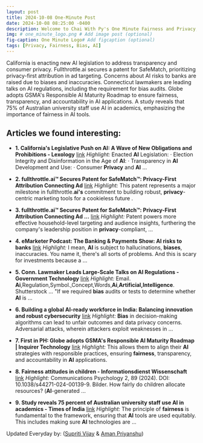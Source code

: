 ```yaml
---
layout: post
title: 2024-10-08 One-Minute Post
date: 2024-10-08 08:25:00 -0400
description: Welcome to Chai With Py's One Minute Fairness and Privacy, which aims to provide you the current happenings in the world of Fairness, Privacy, and AI.
img: # one_minute_logo.png # Add image post (optional)
fig-caption: One Minute Logo# Add figcaption (optional)
tags: [Privacy, Fairness, Bias, AI]
---
```


California is enacting new AI legislation to address transparency and consumer privacy. Fullthrottle.ai secures a patent for SafeMatch, prioritizing privacy-first attribution in ad targeting. Concerns about AI risks to banks are raised due to biases and inaccuracies. Connecticut lawmakers are leading talks on AI regulations, including the requirement for bias audits. Globe adopts GSMA's Responsible AI Maturity Roadmap to ensure fairness, transparency, and accountability in AI applications. A study reveals that 75% of Australian university staff use AI in academics, emphasizing the importance of fairness in AI tools.

## Articles we found interesting:

- **1. California&#39;s Legislative Push on <b>AI</b>: A Wave of New Obligations and Prohibitions - Lexology** [link](https://www.lexology.com/library/detail.aspx%3Fg%3D004c9747-e7ee-4266-844e-c689d9e3f31f)
_Highlight:_ Enacted <b>AI</b> Legislation: &middot; Election Integrity and Disinformation in the Age of <b>AI</b>: &middot; Transparency in <b>AI</b> Development and Use: &middot; Consumer <b>Privacy</b> and <b>AI</b>&nbsp;...

- **2. fullthrottle.<b>ai</b>™️ Secures Patent for SafeMatch™️: <b>Privacy</b>-First Attribution Connecting Ad** [link](https://www.bakersfield.com/ap/news/fullthrottle-ai-secures-patent-for-safematch-privacy-first-attribution-connecting-ad/article_1e7bed0a-53e0-5fd5-bbbb-17a134513407.html)
_Highlight:_ This patent represents a major milestone in fullthrottle.<b>ai&#39;s</b> commitment to building robust, <b>privacy</b>-centric marketing tools for a cookieless future .

- **3. fullthrottle.<b>ai</b>™️ Secures Patent for SafeMatch™️: <b>Privacy</b>-First Attribution Connecting Ad ...** [link](https://finance.yahoo.com/news/fullthrottle-ai-secures-patent-safematch-133000676.html)
_Highlight:_ Patent powers more effective household-level targeting and audience insights, furthering the company&#39;s leadership position in <b>privacy</b>-compliant,&nbsp;...

- **4. eMarketer Podcast: The Banking &amp; Payments Show: <b>AI</b> risks to banks** [link](https://www.emarketer.com/content/podcast-banking-payments-show-ai-risks-banks)
_Highlight:_ I mean, <b>AI</b> is subject to hallucinations, <b>biases</b>, inaccuracies. You name it, there&#39;s all sorts of problems. And this is scary for investments because a&nbsp;...

- **5. Conn. Lawmaker Leads Large-Scale Talks on <b>AI</b> Regulations - Government Technology** [link](https://www.govtech.com/artificial-intelligence/conn-lawmaker-leads-large-scale-talks-on-ai-regulations)
_Highlight:_ Email. <b>Ai</b>,Regulation,Symbol.,Concept,Words,<b>Ai</b>,<b>Artificial,Intelligence</b>. Shutterstock ... &quot;If we required <b>bias</b> audits or tests to determine whether <b>AI</b> is&nbsp;...

- **6. Building a global <b>AI</b>-ready workforce in India: Balancing innovation and robust cybersecurity** [link](https://etedge-insights.com/technology/artificial-intelligence/building-a-global-ai-ready-workforce-in-india-balancing-innovation-and-robust-cybersecurity/)
_Highlight:_ <b>Bias</b> in decision-making algorithms can lead to unfair outcomes and data privacy concerns. Adversarial attacks, wherein attackers exploit weaknesses in&nbsp;...

- **7. First in PH: Globe adopts GSMA&#39;s Responsible <b>AI</b> Maturity Roadmap | Inquirer Technology** [link](https://technology.inquirer.net/137626/first-in-ph-globe-adopts-gsmas-responsible-ai-maturity-roadmap)
_Highlight:_ This allows them to align their <b>AI</b> strategies with responsible practices, ensuring <b>fairness</b>, transparency, and accountability in <b>AI</b> applications.

- **8. <b>Fairness</b> attitudes in children - Informationsdienst Wissenschaft** [link](https://idw-online.de/de/news840814)
_Highlight:_ Communications Psychology 2, 89 (2024). DOI: 10.1038/s44271-024-00139-9. Bilder. How fairly do children allocate resources? (<b>AI</b>-generated&nbsp;...

- **9. Study reveals 75 percent of Australian university staff use <b>AI</b> in academics - Times of India** [link](https://timesofindia.indiatimes.com/education/news/study-reveals-75-percent-of-australian-university-staff-use-ai-in-academics-what-india-can-learn-from-australias-gen-ai-framework/articleshow/114010891.cms)
_Highlight:_ The principle of <b>fairness</b> is fundamental to the framework, ensuring that <b>AI</b> tools are used equitably. This includes making sure <b>AI</b> technologies are&nbsp;...


Updated Everyday by: (<a href="https://supritivijay.github.io/">Supriti Vijay</a> & <a href="https://amanpriyanshu.github.io/">Aman Priyanshu</a>)
